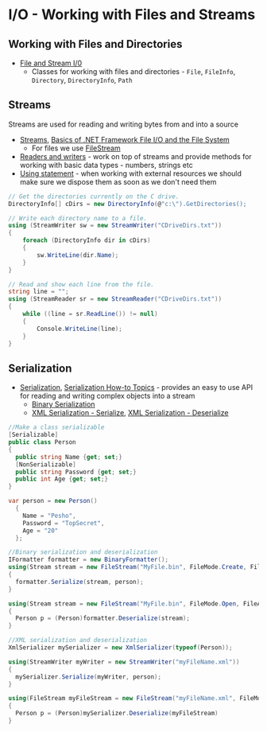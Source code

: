 # I/O - Working with Files and Streams

## Working with Files and Directories
* [File and Stream I/0](https://msdn.microsoft.com/en-us/library/k3352a4t%28v=vs.110%29.aspx)
  * Classes for working with files and directories - `File`, `FileInfo`, `Directory`, `DirectoryInfo`, `Path`

## Streams
Streams are used for reading and writing bytes from and into a source
* [Streams](https://msdn.microsoft.com/en-us/library/k3352a4t(v=vs.110).aspx#Anchor_1), [Basics of .NET Framework File I/O and the File System](https://msdn.microsoft.com/en-us/library/ms172745.aspx)
	* For files we use [FileStream](https://msdn.microsoft.com/en-us/library/system.io.filestream(v=vs.110).aspx)
* [Readers and writers](https://msdn.microsoft.com/en-us/library/k3352a4t(v=vs.110).aspx#Anchor_2) - work on top of streams and provide methods for working with basic data types - numbers, strings etc
* [Using statement](https://msdn.microsoft.com/en-us/library/yh598w02.aspx) - when working with external resources we should make sure we dispose them as soon as we don't need them

```csharp
// Get the directories currently on the C drive.
DirectoryInfo[] cDirs = new DirectoryInfo(@"c:\").GetDirectories();

// Write each directory name to a file.
using (StreamWriter sw = new StreamWriter("CDriveDirs.txt"))
{
    foreach (DirectoryInfo dir in cDirs)
    {
        sw.WriteLine(dir.Name);
    }
}

// Read and show each line from the file.
string line = "";
using (StreamReader sr = new StreamReader("CDriveDirs.txt"))
{
    while ((line = sr.ReadLine()) != null)
    {
        Console.WriteLine(line);
    }
}
```

## Serialization
* [Serialization](https://msdn.microsoft.com/en-us/library/ms233843.aspx), [Serialization How-to Topics](https://msdn.microsoft.com/en-us/library/ms172360%28v=vs.110%29.aspx) - provides an easy to use API for reading and writing complex objects into a stream
	* [Binary Serialization](https://msdn.microsoft.com/en-us/library/4abbf6k0%28v=vs.110%29.aspx)
	* [XML Serialization - Serialize](https://msdn.microsoft.com/en-us/library/szzyf24s%28v=vs.110%29.aspx), [XML Serialization - Deserialize](https://msdn.microsoft.com/en-us/library/fa420a9y%28v=vs.110%29.aspx)
	
```csharp
//Make a class serializable
[Serializable]
public class Person
{
  public string Name {get; set;}
  [NonSerializable]
  public string Password {get; set;}
  public int Age {get; set;}
}

var person = new Person()
  {
    Name = "Pesho",
    Password = "TopSecret",
    Age = "20"
  };

//Binary serialization and deserialization
IFormatter formatter = new BinaryFormatter();
using(Stream stream = new FileStream("MyFile.bin", FileMode.Create, FileAccess.Write, FileShare.None))
{
  formatter.Serialize(stream, person);
}

using(Stream stream = new FileStream("MyFile.bin", FileMode.Open, FileAccess.Read, FileShare.Read))
{
  Person p = (Person)formatter.Deserialize(stream);
}

//XML serialization and deserialization
XmlSerializer mySerializer = new XmlSerializer(typeof(Person));

using(StreamWriter myWriter = new StreamWriter("myFileName.xml"))
{
  mySerializer.Serialize(myWriter, person);
}

using(FileStream myFileStream = new FileStream("myFileName.xml", FileMode.Open))
{
  Person p = (Person)mySerializer.Deserialize(myFileStream)
}
```
